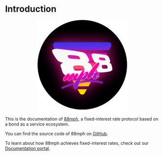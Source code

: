 # Introduction

<span style="display:block;margin:0 auto;width:300px">![88mph-logo](img/88mph-logo-dark.png)</span>

This is the documentation of [88mph](https://88mph.app), a fixed-interest rate protocol based on a bond as a service ecosystem.

You can find the source code of 88mph on [GitHub](https://github.com/88mphapp).

To learn about how 88mph achieves fixed-interest rates, check out our [Documentation portal](https://docs.88mph.app/).
